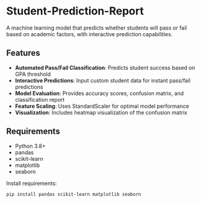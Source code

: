# Student-Prediction-Report
A machine learning model that predicts whether students will pass or fail based on academic factors, with interactive prediction capabilities.

## Features
- **Automated Pass/Fail Classification**: Predicts student success based on GPA threshold
- **Interactive Predictions**: Input custom student data for instant pass/fail predictions
- **Model Evaluation**: Provides accuracy scores, confusion matrix, and classification report
- **Feature Scaling**: Uses StandardScaler for optimal model performance
- **Visualization**: Includes heatmap visualization of the confusion matrix

## Requirements
- Python 3.8+
- pandas
- scikit-learn
- matplotlib
- seaborn

Install requirements:
```bash
pip install pandas scikit-learn matplotlib seaborn
